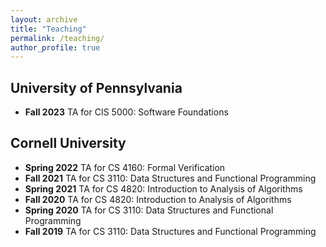 ```yaml
---
layout: archive
title: "Teaching"
permalink: /teaching/
author_profile: true
---
```


## University of Pennsylvania

* **Fall 2023** TA for CIS 5000: Software Foundations

## Cornell University
* **Spring 2022** TA for CS 4160: Formal Verification
* **Fall 2021** TA for CS 3110: Data Structures and Functional Programming
* **Spring 2021** TA for CS 4820: Introduction to Analysis of Algorithms
* **Fall 2020** TA for CS 4820: Introduction to Analysis of Algorithms
* **Spring 2020** TA for CS 3110: Data Structures and Functional Programming
* **Fall 2019** TA for CS 3110: Data Structures and Functional Programming
